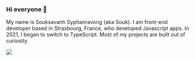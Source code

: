 ### Hi everyone 👋

My name is Souksavanh Syphanravong (aka Souk). I am front-end developer based in Strasbourg, France, who developed Javascript apps.
In 2021, I began to switch to TypeScript. Most of my projects are built out of curiosity.

<img align="center" src="https://github-readme-stats.vercel.app/api/top-langs/?username=aiibe&layout=compact&theme=radical" />
